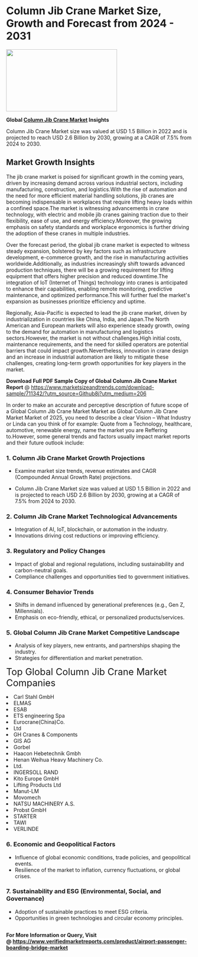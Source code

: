 <H1>Column Jib Crane Market Size, Growth and Forecast from 2024 - 2031</H1><img class="aligncenter size-medium wp-image-584254" src="https://thirdeyenews.in/wp-content/uploads/2024/09/Global-Market-Research-300x168.jpeg" alt="" width="300" height="168" /><p><strong>Global&nbsp;<a href="https://www.marketsizeandtrends.com/download-sample/711342/?utm_source=Github8j?utm_medium=206">Column Jib Crane Market</a> Insights</strong></p><p>Column Jib Crane Market size was valued at USD 1.5 Billion in 2022 and is projected to reach USD 2.6 Billion by 2030, growing at a CAGR of 7.5% from 2024 to 2030.</p><p><h2>Market Growth Insights</h2> <p>The jib crane market is poised for significant growth in the coming years, driven by increasing demand across various industrial sectors, including manufacturing, construction, and logistics.With the rise of automation and the need for more efficient material handling solutions, jib cranes are becoming indispensable in workplaces that require lifting heavy loads within a confined space.The market is witnessing advancements in crane technology, with electric and mobile jib cranes gaining traction due to their flexibility, ease of use, and energy efficiency.Moreover, the growing emphasis on safety standards and workplace ergonomics is further driving the adoption of these cranes in multiple industries.</p> <p>Over the forecast period, the global jib crane market is expected to witness steady expansion, bolstered by key factors such as infrastructure development, e-commerce growth, and the rise in manufacturing activities worldwide.Additionally, as industries increasingly shift towards advanced production techniques, there will be a growing requirement for lifting equipment that offers higher precision and reduced downtime.The integration of IoT (Internet of Things) technology into cranes is anticipated to enhance their capabilities, enabling remote monitoring, predictive maintenance, and optimized performance.This will further fuel the market's expansion as businesses prioritize efficiency and uptime.</p> <p>Regionally, Asia-Pacific is expected to lead the jib crane market, driven by industrialization in countries like China, India, and Japan.The North American and European markets will also experience steady growth, owing to the demand for automation in manufacturing and logistics sectors.However, the market is not without challenges.High initial costs, maintenance requirements, and the need for skilled operators are potential barriers that could impact growth.Nevertheless, innovation in crane design and an increase in industrial automation are likely to mitigate these challenges, creating long-term growth opportunities for key players in the market.</p> <p><span class=""><strong>Download Full PDF Sample Copy of Global Column Jib Crane Market Report</strong> @ <a href="https://www.marketsizeandtrends.com/download-sample/711342/?utm_source=Github8j?utm_medium=206" target="_blank">https://www.marketsizeandtrends.com/download-sample/711342/?utm_source=Github8j?utm_medium=206</a></span></p><p>In order to make an accurate and perceptive description of future scope of a Global&nbsp;Column Jib Crane Market Market as Global&nbsp;Column Jib Crane Market Market of 2025, you need to describe a clear Vision &ndash; What Industry or Linda can you think of for example: Quote from a Technology, healthcare, automotive, renewable energy, name the market you are Reffering to.However, some general trends and factors usually impact market reports and their future outlook include:</p><h3>1.&nbsp;<strong>Column Jib Crane Market Growth Projections</strong></h3><ul><li>Examine market size trends, revenue estimates and CAGR (Compounded Annual Growth Rate) projections.</li><li><p>Column Jib Crane Market size was valued at USD 1.5 Billion in 2022 and is projected to reach USD 2.6 Billion by 2030, growing at a CAGR of 7.5% from 2024 to 2030.</p></li></ul><h3>2.&nbsp;<strong>Column Jib Crane Market Technological Advancements</strong></h3><ul><li>Integration of AI, IoT, blockchain, or automation in the industry.</li><li>Innovations driving cost reductions or improving efficiency.</li></ul><h3>3.&nbsp;<strong>Regulatory and Policy Changes</strong></h3><ul><li>Impact of global and regional regulations, including sustainability and carbon-neutral goals.</li><li>Compliance challenges and opportunities tied to government initiatives.</li></ul><h3>4.&nbsp;<strong>Consumer Behavior Trends</strong></h3><ul><li>Shifts in demand influenced by generational preferences (e.g., Gen Z, Millennials).</li><li>Emphasis on eco-friendly, ethical, or personalized products/services.</li></ul><h3>5.&nbsp;<strong>Global Column Jib Crane Market Competitive Landscape</strong></h3><ul><li>Analysis of key players, new entrants, and partnerships shaping the industry.</li><li>Strategies for differentiation and market penetration.</li></ul><p data-pm-slice="1 1 []"><span style="color: inherit; font-family: inherit; font-size: 25px;">Top Global Column Jib Crane Market Companies</span></p><div class="" data-test-id=""><p><li>Carl Stahl GmbH</li><li> ELMAS</li><li> ESAB</li><li> ETS engineering Spa</li><li> Eurocrane(China)Co.</li><li>Ltd</li><li> GH Cranes & Components</li><li> GIS AG</li><li> Gorbel</li><li> Haacon Hebetechnik Gmbh</li><li> Henan Weihua Heavy Machinery Co.</li><li> Ltd.</li><li> INGERSOLL RAND</li><li> Kito Europe GmbH</li><li> Lifting Products Ltd</li><li> Manut-LM</li><li> Movomech</li><li> NATSU MACHINERY A.S.</li><li> Probst GmbH</li><li> STARTER</li><li> TAWI</li><li> VERLINDE</li></p></div><h3>6.&nbsp;<strong>Economic and Geopolitical Factors</strong></h3><ul><li>Influence of global economic conditions, trade policies, and geopolitical events.</li><li>Resilience of the market to inflation, currency fluctuations, or global crises.</li></ul><h3>7.&nbsp;<strong>Sustainability and ESG (Environmental, Social, and Governance)</strong></h3><ul><li>Adoption of sustainable practices to meet ESG criteria.</li><li>Opportunities in green technologies and circular economy principles.</li></ul><h2><strong style="font-size: 14px;">For More Information or Query, Visit @&nbsp;</strong><a style="background-color: #ffffff; font-size: 14px;" href="https://www.marketsizeandtrends.com/report/column-jib-crane-market/" target="_blank">https://www.verifiedmarketreports.com/product/airport-passenger-boarding-bridge-market</a></h2>